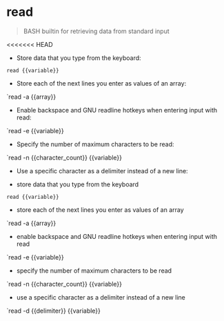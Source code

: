 # read

> BASH builtin for retrieving data from standard input

<<<<<<< HEAD
- Store data that you type from the keyboard:

`read {{variable}}`

- Store each of the next lines you enter as values of an array:

`read -a {{array}}

- Enable backspace and GNU readline hotkeys when entering input with read:

`read -e {{variable}}

- Specify the number of maximum characters to be read:

`read -n {{character_count}} {{variable}}

- Use a specific character as a delimiter instead of a new line:

- store data that you type from the keyboard

`read {{variable}}`

- store each of the next lines you enter as values of an array

`read -a {{array}}

- enable backspace and GNU readline hotkeys when entering input with read

`read -e {{variable}}

- specify the number of maximum characters to be read

`read -n {{character_count}} {{variable}}

- use a specific character as a delimiter instead of a new line

`read -d {{delimiter}} {{variable}}
